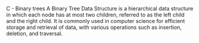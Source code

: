 C - Binary trees
A Binary Tree Data Structure is a hierarchical data structure in which each node has at most two children, referred to as the left child and the right child. It is commonly used in computer science for efficient storage and retrieval of data, with various operations such as insertion, deletion, and traversal.

